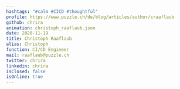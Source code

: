 ```yaml
---
hashtags: "#calm #CICD #thoughtful"
profile: https://www.puzzle.ch/de/blog/articles/author/craaflaub
github: chrira
animation: christoph_raaflaub.json
date: 2020-11-19
title: Christoph Raaflaub
alias: Christoph
function: CI/CD Engineer
mail: raaflaub@puzzle.ch
twitter: chrira
linkedin: chrira
isClosed: false
isOnline: true
---
```

